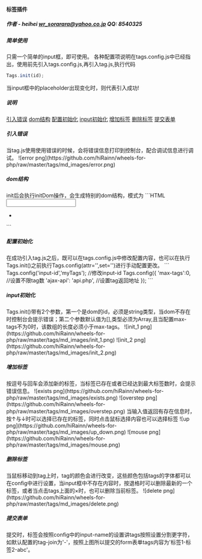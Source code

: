 #### 标签插件

##### 作者 - heihei <wr_sorarara@yahoo.co.jp>   QQ: 8540325

##### 简单使用
只需一个简单的input框，即可使用。
各种配置项说明在tags.config.js中已经指出，使用前先引入tags.config.js,再引入tag.js,执行代码

```Javascript
Tags.init(id);
```

当input框中的placeholder出现变化时，则代表引入成功!

##### 说明
[引入错误](#error)
[dom结构](#tree)
[配置初始化](#config)
[input初始化](#init)
[增加标签](#add)
[删除标签](#delete)
[提交表单](#submit)


<h5 id="error">引入错误</h5>
当tag.js使用使用错误的时候，会将错误信息打印到控制台，配合调试信息进行调试。
![error png](https://github.com/hiRainn/wheels-for-php/raw/master/tags/md_images/error.png)

<h5 id='tree'>dom结构</h5>
init后会执行initDom操作，会生成特别的dom结构，模式为
```HTML
<div>
  <span>
    <font></font>
    <i></i>
  </span>
</div>
<div>
  <input />  
  <i></i>
  <ul>
    <li></li>
  </ul>
</div>
```

<h5 id='config'>配置初始化</h5>
在成功引入tag.js之后，既可以在tags.config.js中修改配置内容，也可以在执行Tags.init()之前执行Tags.config(attr='',set='')进行手动配置更改。
```
Tags.config('input-id','myTags');  //修改input-id
Tags.config({
    'max-tags':0,   //设置不限tag数
    'ajax-api': 'api.php', //设置tag返回地址
});
```

<h5 id="init">input初始化</h5>
Tags.init()带有2个参数，第一个是dom的id，必须是string类型，当dom不存在时控制台会提示错误；第二个参数默认值为[],类型必须为Array,且当配置max-tags不为0时，该数组的长度必须小于max-tags。
![init_1 png](https://github.com/hiRainn/wheels-for-php/raw/master/tags/md_images/init_1.png)
![init_2 png](https://github.com/hiRainn/wheels-for-php/raw/master/tags/md_images/init_2.png)

<h5 id="add">增加标签</h5>
按逗号与回车会添加新的标签，当标签已存在或者已经达到最大标签数时，会提示错误信息。
![exists png](https://github.com/hiRainn/wheels-for-php/raw/master/tags/md_images/exists.png)
![overstep png](https://github.com/hiRainn/wheels-for-php/raw/master/tags/md_images/overstep.png)
当输入值返回有存在信息时，按↑与↓时可以选择已存在的标签，同时点击鼠标选择内容也可以选择标签
![up png](https://github.com/hiRainn/wheels-for-php/raw/master/tags/md_images/up_down.png)
![mouse png](https://github.com/hiRainn/wheels-for-php/raw/master/tags/md_images/mouse.png)

<h5 id="delete">删除标签</h5>
当鼠标移动到tag上时，tag的颜色会进行改变，这些颜色包括tags的字体都可以在config中进行设置，当input框中不存在内容时，按退格时可以删除最新的一个标签，或者当点击tags上面的&times;时，也可以删除当前标签。
![delete png](https://github.com/hiRainn/wheels-for-php/raw/master/tags/md_images/delete.png)

<h5 id="submit">提交表单</h5>
提交时，标签会按照config中的input-name的设置讲tags按照设置分割更字符，如默认配置的tag-join为'-'，按照上图所以提交的form表单tags内容为'标签1-标签2-abc'。